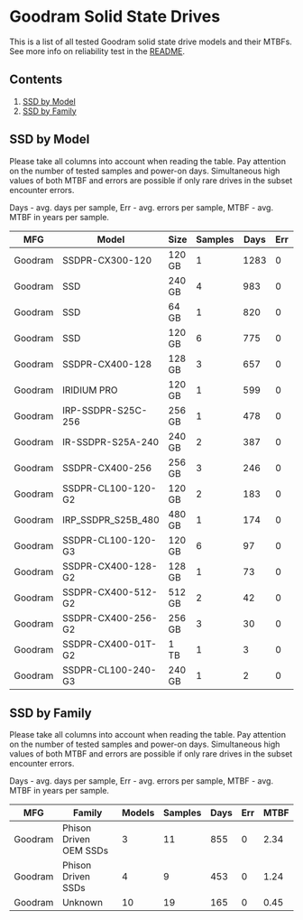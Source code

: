 Goodram Solid State Drives
==========================

This is a list of all tested Goodram solid state drive models and their MTBFs. See
more info on reliability test in the [README](https://github.com/bsdhw/SMART).

Contents
--------

1. [ SSD by Model  ](#ssd-by-model)
2. [ SSD by Family ](#ssd-by-family)

SSD by Model
------------

Please take all columns into account when reading the table. Pay attention on the
number of tested samples and power-on days. Simultaneous high values of both MTBF
and errors are possible if only rare drives in the subset encounter errors.

Days - avg. days per sample,
Err  - avg. errors per sample,
MTBF - avg. MTBF in years per sample.

| MFG       | Model              | Size   | Samples | Days  | Err   | MTBF |
|-----------|--------------------|--------|---------|-------|-------|------|
| Goodram   | SSDPR-CX300-120    | 120 GB | 1       | 1283  | 0     | 3.52   |
| Goodram   | SSD                | 240 GB | 4       | 983   | 0     | 2.70   |
| Goodram   | SSD                | 64 GB  | 1       | 820   | 0     | 2.25   |
| Goodram   | SSD                | 120 GB | 6       | 775   | 0     | 2.12   |
| Goodram   | SSDPR-CX400-128    | 128 GB | 3       | 657   | 0     | 1.80   |
| Goodram   | IRIDIUM PRO        | 120 GB | 1       | 599   | 0     | 1.64   |
| Goodram   | IRP-SSDPR-S25C-256 | 256 GB | 1       | 478   | 0     | 1.31   |
| Goodram   | IR-SSDPR-S25A-240  | 240 GB | 2       | 387   | 0     | 1.06   |
| Goodram   | SSDPR-CX400-256    | 256 GB | 3       | 246   | 0     | 0.67   |
| Goodram   | SSDPR-CL100-120-G2 | 120 GB | 2       | 183   | 0     | 0.50   |
| Goodram   | IRP_SSDPR_S25B_480 | 480 GB | 1       | 174   | 0     | 0.48   |
| Goodram   | SSDPR-CL100-120-G3 | 120 GB | 6       | 97    | 0     | 0.27   |
| Goodram   | SSDPR-CX400-128-G2 | 128 GB | 1       | 73    | 0     | 0.20   |
| Goodram   | SSDPR-CX400-512-G2 | 512 GB | 2       | 42    | 0     | 0.12   |
| Goodram   | SSDPR-CX400-256-G2 | 256 GB | 3       | 30    | 0     | 0.08   |
| Goodram   | SSDPR-CX400-01T-G2 | 1 TB   | 1       | 3     | 0     | 0.01   |
| Goodram   | SSDPR-CL100-240-G3 | 240 GB | 1       | 2     | 0     | 0.01   |

SSD by Family
-------------

Please take all columns into account when reading the table. Pay attention on the
number of tested samples and power-on days. Simultaneous high values of both MTBF
and errors are possible if only rare drives in the subset encounter errors.

Days - avg. days per sample,
Err  - avg. errors per sample,
MTBF - avg. MTBF in years per sample.

| MFG       | Family                 | Models | Samples | Days  | Err   | MTBF |
|-----------|------------------------|--------|---------|-------|-------|------|
| Goodram   | Phison Driven OEM SSDs | 3      | 11      | 855   | 0     | 2.34   |
| Goodram   | Phison Driven SSDs     | 4      | 9       | 453   | 0     | 1.24   |
| Goodram   | Unknown                | 10     | 19      | 165   | 0     | 0.45   |
